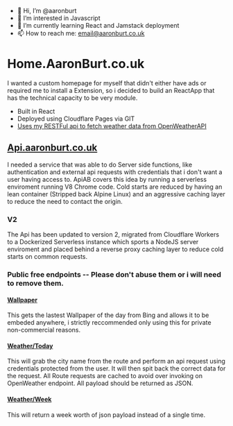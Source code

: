 - 👋 Hi, I’m @aaronburt
- 👀 I’m interested in Javascript
- 🌱 I’m currently learning React and Jamstack deployment
- 📫 How to reach me: email@aaronburt.co.uk


# Home.AaronBurt.co.uk

I wanted a custom homepage for myself that didn't either have ads or required me to install a Extension, so i decided to build an ReactApp that has the technical capacity to be very module. 

- Built in React
- Deployed using Cloudflare Pages via GIT
- [Uses my RESTFul api to fetch weather data from OpenWeatherAPI](https://home.aaronburt.co.uk/?city=congleton)


## [Api.aaronburt.co.uk](https://api.aaronburt.co.uk)

I needed a service that was able to do Server side functions, like authentication and external api requests with credentials that i don't want a user having access to. ApiAB covers this idea by running a serverless enviroment running V8 Chrome code. Cold starts are reduced by having an lean container (Stripped back Alpine Linux) and an aggressive caching layer to reduce the need to contact the origin.  

### V2
The Api has been updated to version 2, migrated from Cloudflare Workers to a Dockerized Serverless instance which sports a NodeJS server enviroment and placed behind a reverse proxy caching layer to reduce cold starts on common requests. 

### Public free endpoints -- Please don't abuse them or i will need to remove them. 

#### [Wallpaper](https://api.aaronburt.co.uk/wallpaper)
This gets the lastest Wallpaper of the day from Bing and allows it to be embeded anywhere, i strictly reccommended only using this for private non-commercial reasons. 

#### [Weather/Today](https://api.aaronburt.co.uk/weather/now/london)

This will grab the city name from the route and perform an api request using credentials protected from the user. It will then spit back the correct data for the request. All Route requests are cached to avoid over invoking on OpenWeather endpoint. All payload should be returned as JSON.  

#### [Weather/Week](https://api.aaronburt.co.uk/weather/week/london)

This will return a week worth of json payload instead of a single time.
